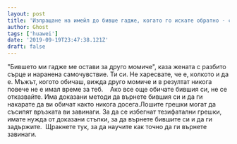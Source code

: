 ```yaml
---
layout: post
title: 'Изпращане на имейл до бивше гадже, когато го искате обратно - спечелете обратно любовта му'
author: Ghost
tags: ['huawei']
date: '2019-09-19T23:47:38.121Z'
draft: false
---
```


"Бившето ми гадже ме остави за друго момиче", каза жената с разбито сърце и наранена самочувствие. Ти си. Не харесвате, че е, колкото и да е. Мъжът, когото обичаш, вижда друго момиче и в резултат никога повече не е имал време за теб.    Ако все още обичате бившия си, не се отказвайте. Има доказани методи да върнете бившия си и да ги накарате да ви обичат както никога досега.Лошите грешки могат да съсипят връзката ви завинаги. За да се избегнат тезифатални грешки, имате нужда от доказани стъпки, за да върнете бившите си и да ги задържите.  Щракнете тук, за да научите как точно да ги върнете завинаги.
